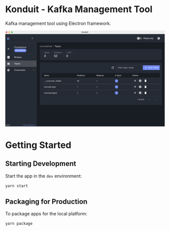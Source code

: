 # Konduit - Kafka Management Tool

Kafka management tool using Electron framework.

![screenshot.png](images/screenshot.png 'Screen shot')

# Getting Started

## Starting Development

Start the app in the `dev` environment:

```bash
yarn start
```

## Packaging for Production

To package apps for the local platform:

```bash
yarn package
```
